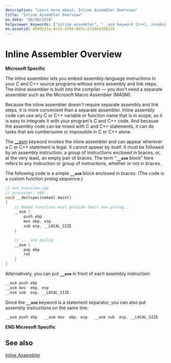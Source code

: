 ```yaml
---
description: "Learn more about: Inline Assembler Overview"
title: "Inline Assembler Overview"
ms.date: "08/30/2018"
helpviewer_keywords: ["inline assembler", "__asm keyword [C++], invoking inline assembler", "invoking inline assembler", "inline assembly, inline assembler"]
ms.assetid: d990331a-0e33-4760-8d7a-b720b0288335
---
```

# Inline Assembler Overview

**Microsoft Specific**

The inline assembler lets you embed assembly-language instructions in your C and C++ source programs without extra assembly and link steps. The inline assembler is built into the compiler — you don't need a separate assembler such as the Microsoft Macro Assembler (MASM).

Because the inline assembler doesn't require separate assembly and link steps, it is more convenient than a separate assembler. Inline assembly code can use any C or C++ variable or function name that is in scope, so it is easy to integrate it with your program's C and C++ code. And because the assembly code can be mixed with C and C++ statements, it can do tasks that are cumbersome or impossible in C or C++ alone.

The [__asm](../../assembler/inline/asm.md) keyword invokes the inline assembler and can appear wherever a C or C++ statement is legal. It cannot appear by itself. It must be followed by an assembly instruction, a group of instructions enclosed in braces, or, at the very least, an empty pair of braces. The term "**`__asm`** block" here refers to any instruction or group of instructions, whether or not in braces.

The following code is a simple **`__asm`** block enclosed in braces. (The code is a custom function prolog sequence.)

```cpp
// asm_overview.cpp
// processor: x86
void __declspec(naked) main()
{
    // Naked functions must provide their own prolog...
    __asm {
        push ebp
        mov ebp, esp
        sub esp, __LOCAL_SIZE
    }

    // ... and epilog
    __asm {
        pop ebp
        ret
    }
}
```

Alternatively, you can put **`__asm`** in front of each assembly instruction:

```cpp
__asm push ebp
__asm mov  ebp, esp
__asm sub  esp, __LOCAL_SIZE
```

Since the **`__asm`** keyword is a statement separator, you can also put assembly instructions on the same line:

```cpp
__asm push ebp   __asm mov  ebp, esp   __asm sub  esp, __LOCAL_SIZE
```

**END Microsoft Specific**

## See also

[Inline Assembler](../../assembler/inline/inline-assembler.md)<br/>
